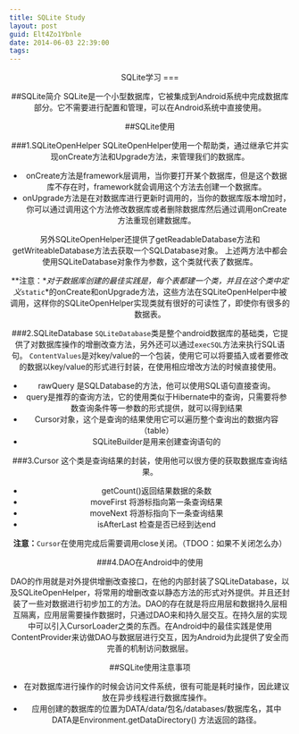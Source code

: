 ```yaml
---
title: SQLite Study
layout: post
guid: Elt4Zo1Ybnle
date: 2014-06-03 22:39:00
tags:
---
```


<center>SQLite学习
===

##SQLite简介
SQLite是一个小型数据库，它被集成到Android系统中完成数据库部分。它不需要进行配置和管理，可以在Android系统中直接使用。

##SQLite使用

###1.SQLiteOpenHelper
SQLiteOpenHelper使用一个帮助类，通过继承它并实现onCreate方法和Upgrade方法，来管理我们的数据库。

+ onCreate方法是framework层调用，当你要打开某个数据库，但是这个数据库不存在时，framework就会调用这个方法去创建一个数据库。
+ onUpgrade方法是在对数据库进行更新时调用的，当你的数据库版本增加时，你可以通过调用这个方法修改数据库或者删除数据库然后通过调用onCreate方法重现创建数据库。

另外SQLiteOpenHelper还提供了getReadableDatabase方法和getWriteableDatabase方法去获取一个SQLDatabase对象。
上述两方法中都会使用SQLiteDatabase对象作为参数，这个类就代表了数据库。

**注意：**对于数据库创建的最佳实践是，每个表都建一个类，并且在这个类中定义*`static`*的onCreate和onUpgrade方法，这些方法在SQLiteOpenHelper中被调用，这样你的SQLiteOpenHelper实现类就有很好的可读性了，即使你有很多的数据表。

###2.SQLiteDatabase
`SQLiteDatabase`类是整个android数据库的基础类，它提供了对数据库操作的增删改查方法，另外还可以通过`execSQL`方法来执行SQL语句。
`ContentValues`是对key/value的一个包装，使用它可以将要插入或者要修改的数据以key/value的形式进行封装，在使用相应增改方法的时候直接使用。

+ rawQuery 是SQLDatabase的方法，他可以使用SQL语句直接查询。
+ query是推荐的查询方法，它的使用类似于Hibernate中的查询，只需要将参数查询条件等一参数的形式提供，就可以得到结果
+ Cursor对象，这个是查询的结果使用它可以遍历整个查询出的数据内容（table）
+ SQLiteBuilder是用来创建查询语句的

###3.Cursor
这个类是查询结果的封装，使用他可以很方便的获取数据库查询结果。

+ getCount()返回结果数据的条数
+ moveFirst 将游标指向第一条查询结果
+ moveNext 将游标指向下一条查询结果
+ isAfterLast 检查是否已经到达end

**注意：**`Cursor`在使用完成后需要调用close关闭。（TDOO：如果不关闭怎么办）


###4.DAO在Android中的使用

DAO的作用就是对外提供增删改查接口，在他的内部封装了SQLiteDatabase，以及SQLiteOpenHelper，将常用的增删改查以静态方法的形式对外提供。并且还封装了一些对数据进行初步加工的方法。DAO的存在就是将应用层和数据持久层相互隔离，应用层需要操作数据时，只通过DAO来和持久层交互。在持久层的实现中可以引入CursorLoader之类的东西。在Android中的最佳实践是使用ContentProvider来访做DAO与数据层进行交互，因为Android为此提供了安全而完善的机制访问数据层。

##SQLite使用注意事项

+ 在对数据库进行操作的时候会访问文件系统，很有可能是耗时操作，因此建议放在异步线程进行数据库操作。
+ 应用创建的数据库的位置为DATA/data/包名/databases/数据库名，其中DATA是Environment.getDataDirectory() 方法返回的路径。